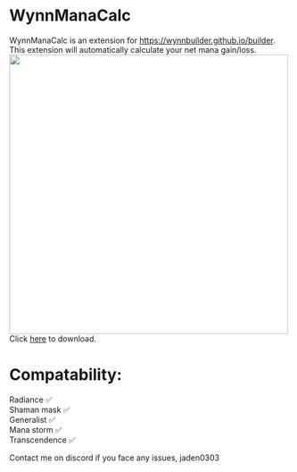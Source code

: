 # WynnManaCalc

WynnManaCalc is an extension for https://wynnbuilder.github.io/builder. This extension will automatically calculate your net mana gain/loss. 
<img src="https://github.com/user-attachments/assets/01fc52a5-de4d-42a4-9763-a9f578a6f529" width="500"/> <br>
Click [here](https://github.com/jdn2005/wynnManaCalc/releases/tag/Release) to download.<br>

# Compatability:
Radiance ✅ <br>
Shaman mask ✅ <br>
Generalist ✅ <br>
Mana storm ✅ <br>
Transcendence ✅ <br>

Contact me on discord if you face any issues, jaden0303

